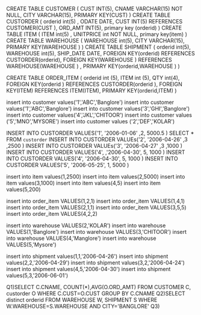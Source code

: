 CREATE TABLE CUSTOMER ( CUST INT(5), CNAME VARCHAR(15) NOT NULL, CITY VARCHAR(15), PRIMARY KEY(CUST) )
CREATE TABLE CUSTORDER ( orderid int(5) , ODATE DATE, CUST INT(5) REFERENCES CUSTOMER(CUST ), ORD_AMT INT(5), primary key (orderid) )
CREATE TABLE ITEM ( ITEM int(5) , UNITPRICE int NOT NULL, primary key(item) )
CREATE TABLE WAREHOUSE ( WAREHOUSE int(5), CITY VARCHAR(15), PRIMARY KEY(WAREHOUSE ) )
CREATE TABLE SHIPMENT
(
orderid int(5),
WAREHOUSE int(5),
SHIP_DATE DATE,
FOREIGN KEY(orderid) REFERENCES CUSTORDER(orderid),
FOREIGN KEY(WAREHOUSE ) REFERENCES
WAREHOUSE(WAREHOUSE ) ,
PRIMARY KEY(orderid,WAREHOUSE )
)

CREATE TABLE ORDER_ITEM
(
orderid int (5),
ITEM int (5),
QTY int(4),
FOREIGN KEY(orderid ) REFERENCES CUSTORDER(orderid ),
FOREIGN KEY(ITEM) REFERENCES ITEM(ITEM),
PRIMARY KEY(orderid,ITEM)
)

insert into customer values('1','ABC','Banglore')
insert into customer values('1','ABC','Banglore')
insert into customer values('3','GHI','Banglore')
insert into customer values('4','JKL','CHITOOR')
insert into customer values ('5','MNO','MYSORE')
insert into customer values ('2','DEF','KOLAR')

INSERT INTO CUSTORDER VALUES('1', '2006-01-06' ,2, 5000.5 )
SELECT * FROM `custorder`
INSERT INTO CUSTORDER VALUEs('2', '2006-04-26' ,3 ,2500 )
INSERT INTO CUSTORDER VALUEs('3', '2006-04-27' ,3 ,1000 )
INSERT INTO CUSTORDER VALUES('4', ,'2006-04-30', 5, 1000 )
INSERT INTO CUSTORDER VALUES('4', '2006-04-30', 5, 1000 )
INSERT INTO CUSTORDER VALUES('5', '2006-05-25', 1, 5000 )

insert into item values(1,2500)
insert into item values(2,5000)
insert into item values(3,1000)
insert into item values(4,5)
insert into item values(5,200)

insert into order_item VALUES(1,2,1)
insert into order_item VALUES(1,4,1)
insert into order_item VALUES(2,1,1)
insert into order_item VALUES(3,5,5)
insert into order_item VALUES(4,2,2)

insert into warehouse VALUES(2,'KOLAR')
insert into warehouse VALUES(1,'Banglore')
insert into warehouse VALUES(3,'CHITOOR')
insert into warehouse VALUES(4,'Manglore')
insert into warehouse VALUES(5,'Mysore')

insert into shipment values(1,1,'2006-04-26')
insert into shipment values(2,2,'2006-04-29')
insert into shipment values(3,2,'2006-04-24')
insert into shipment values(4,5,'2006-04-30')
insert into shipment values(5,3,'2006-06-01')

Q1)SELECT C.CNAME, COUNT(*),AVG(O.ORD_AMT) FROM CUSTOMER C, custorder O WHERE C.CUST=O.CUST GROUP BY C.CNAME
Q2)SELECT distinct orderid FROM WAREHOUSE W, SHIPMENT S WHERE W.WAREHOUSE=S.WAREHOUSE AND CITY='BANGLORE'
Q3)
